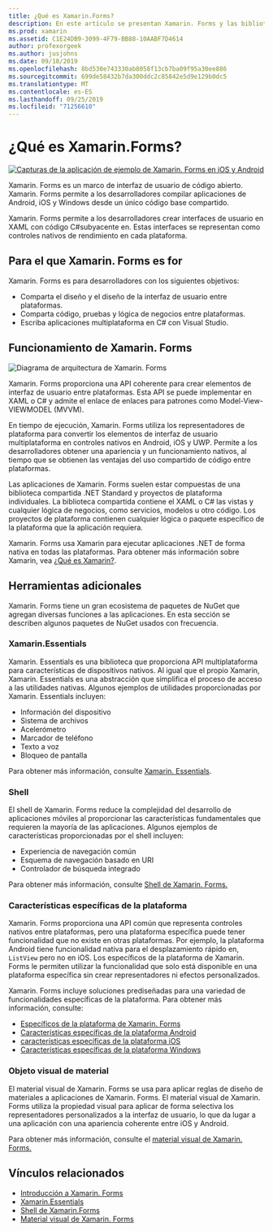 ```yaml
---
title: ¿Qué es Xamarin.Forms?
description: En este artículo se presentan Xamarin. Forms y las bibliotecas relacionadas.
ms.prod: xamarin
ms.assetid: C1E24DB9-3099-4F79-BB88-10AABF7D4614
author: profexorgeek
ms.author: jusjohns
ms.date: 09/18/2019
ms.openlocfilehash: 8bd530e743330ab8058f13cb7ba09f95a30ee886
ms.sourcegitcommit: 699de58432b7da300ddc2c85842e5d9e129b0dc5
ms.translationtype: MT
ms.contentlocale: es-ES
ms.lasthandoff: 09/25/2019
ms.locfileid: "71256610"
---
```

# <a name="what-is-xamarinforms"></a>¿Qué es Xamarin.Forms?

[![Capturas de la aplicación de ejemplo de Xamarin. Forms en iOS y Android](what-is-xamarin-forms-images/xamarin-forms-app-cropped.png)](what-is-xamarin-forms-images/xamarin-forms-app.png#lightbox)

Xamarin. Forms es un marco de interfaz de usuario de código abierto. Xamarin. Forms permite a los desarrolladores compilar aplicaciones de Android, iOS y Windows desde un único código base compartido.

Xamarin. Forms permite a los desarrolladores crear interfaces de usuario en XAML con código C#subyacente en. Estas interfaces se representan como controles nativos de rendimiento en cada plataforma.

## <a name="who-xamarinforms-is-for"></a>Para el que Xamarin. Forms es for

Xamarin. Forms es para desarrolladores con los siguientes objetivos:

- Comparta el diseño y el diseño de la interfaz de usuario entre plataformas.
- Comparta código, pruebas y lógica de negocios entre plataformas.
- Escriba aplicaciones multiplataforma en C# con Visual Studio.

## <a name="how-xamarinforms-works"></a>Funcionamiento de Xamarin. Forms

![Diagrama de arquitectura de Xamarin. Forms](what-is-xamarin-forms-images/xamarin-forms-architecture.png)

Xamarin. Forms proporciona una API coherente para crear elementos de interfaz de usuario entre plataformas. Esta API se puede implementar en XAML o C# y admite el enlace de enlaces para patrones como Model-View-VIEWMODEL (MVVM).

En tiempo de ejecución, Xamarin. Forms utiliza los representadores de plataforma para convertir los elementos de interfaz de usuario multiplataforma en controles nativos en Android, iOS y UWP. Permite a los desarrolladores obtener una apariencia y un funcionamiento nativos, al tiempo que se obtienen las ventajas del uso compartido de código entre plataformas.

Las aplicaciones de Xamarin. Forms suelen estar compuestas de una biblioteca compartida .NET Standard y proyectos de plataforma individuales. La biblioteca compartida contiene el XAML o C# las vistas y cualquier lógica de negocios, como servicios, modelos u otro código. Los proyectos de plataforma contienen cualquier lógica o paquete específico de la plataforma que la aplicación requiera.

Xamarin. Forms usa Xamarin para ejecutar aplicaciones .NET de forma nativa en todas las plataformas. Para obtener más información sobre Xamarin, vea [¿Qué es Xamarin?](~/get-started/what-is-xamarin.md).

## <a name="additional-tools"></a>Herramientas adicionales

Xamarin. Forms tiene un gran ecosistema de paquetes de NuGet que agregan diversas funciones a las aplicaciones. En esta sección se describen algunos paquetes de NuGet usados con frecuencia.

### <a name="xamarinessentials"></a>Xamarin.Essentials

Xamarin. Essentials es una biblioteca que proporciona API multiplataforma para características de dispositivos nativos. Al igual que el propio Xamarin, Xamarin. Essentials es una abstracción que simplifica el proceso de acceso a las utilidades nativas. Algunos ejemplos de utilidades proporcionadas por Xamarin. Essentials incluyen:

- Información del dispositivo
- Sistema de archivos
- Acelerómetro
- Marcador de teléfono
- Texto a voz
- Bloqueo de pantalla

Para obtener más información, consulte [Xamarin. Essentials](~/essentials/index.md).

### <a name="shell"></a>Shell

El shell de Xamarin. Forms reduce la complejidad del desarrollo de aplicaciones móviles al proporcionar las características fundamentales que requieren la mayoría de las aplicaciones. Algunos ejemplos de características proporcionadas por el shell incluyen:

- Experiencia de navegación común
- Esquema de navegación basado en URI
- Controlador de búsqueda integrado

Para obtener más información, consulte [Shell de Xamarin. Forms.](~/xamarin-forms/app-fundamentals/shell/index.md)

### <a name="platform-specifics"></a>Características específicas de la plataforma

Xamarin. Forms proporciona una API común que representa controles nativos entre plataformas, pero una plataforma específica puede tener funcionalidad que no existe en otras plataformas. Por ejemplo, la plataforma Android tiene funcionalidad nativa para el desplazamiento rápido en, `ListView` pero no en iOS. Los específicos de la plataforma de Xamarin. Forms le permiten utilizar la funcionalidad que solo está disponible en una plataforma específica sin crear representadores ni efectos personalizados.

Xamarin. Forms incluye soluciones prediseñadas para una variedad de funcionalidades específicas de la plataforma. Para obtener más información, consulte:

- [Específicos de la plataforma de Xamarin. Forms](~/xamarin-forms/platform/platform-specifics/index.md)
- [Características específicas de la plataforma Android](~/xamarin-forms/platform/android/index.md)
- [características específicas de la plataforma iOS](~/xamarin-forms/platform/ios/index.md)
- [Características específicas de la plataforma Windows](~/xamarin-forms/platform/windows/index.md)

### <a name="material-visual"></a>Objeto visual de material

El material visual de Xamarin. Forms se usa para aplicar reglas de diseño de materiales a aplicaciones de Xamarin. Forms. El material visual de Xamarin. Forms utiliza la propiedad visual para aplicar de forma selectiva los representadores personalizados a la interfaz de usuario, lo que da lugar a una aplicación con una apariencia coherente entre iOS y Android.

Para obtener más información, consulte el [material visual de Xamarin. Forms.](~/xamarin-forms/user-interface/visual/material-visual.md)

## <a name="related-links"></a>Vínculos relacionados

- [Introducción a Xamarin. Forms](~/xamarin-forms/index.yml)
- [Xamarin.Essentials](~/essentials/index.md)
- [Shell de Xamarin.Forms](~/xamarin-forms/app-fundamentals/shell/index.md)
- [Material visual de Xamarin. Forms](~/xamarin-forms/user-interface/visual/material-visual.md)
